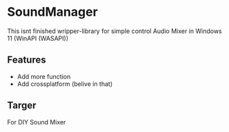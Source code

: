 # SoundManager
This isnt finished wripper-library for simple control Audio Mixer in Windows 11 (WinAPI (WASAPI))

## Features
- Add more function
- Add crossplatform (belive in that)

## Targer 
For DIY Sound Mixer
